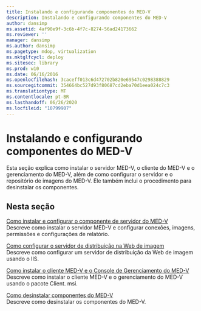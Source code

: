 ```yaml
---
title: Instalando e configurando componentes do MED-V
description: Instalando e configurando componentes do MED-V
author: dansimp
ms.assetid: 4af90e9f-3c6b-4f7c-8274-56ad24173662
ms.reviewer: ''
manager: dansimp
ms.author: dansimp
ms.pagetype: mdop, virtualization
ms.mktglfcycl: deploy
ms.sitesec: library
ms.prod: w10
ms.date: 06/16/2016
ms.openlocfilehash: 3caceff013c6d472702b820e69547c0298388829
ms.sourcegitcommit: 354664bc527d93f80687cd2eba70d1eea024c7c3
ms.translationtype: MT
ms.contentlocale: pt-BR
ms.lasthandoff: 06/26/2020
ms.locfileid: "10799907"
---
```

# Instalando e configurando componentes do MED-V


Esta seção explica como instalar o servidor MED-V, o cliente do MED-V e o gerenciamento do MED-V, além de como configurar o servidor e o repositório de imagens do MED-V. Ele também inclui o procedimento para desinstalar os componentes.

## Nesta seção


<a href="" id="how-to-install-and-configure-the-med-v-server-component"></a>[Como instalar e configurar o componente de servidor do MED-V](how-to-install-and-configure-the-med-v-server-component.md)  
Descreve como instalar o servidor MED-V e configurar conexões, imagens, permissões e configurações de relatório.

<a href="" id="how-to-configure-the-image-web-distribution-server"></a>[Como configurar o servidor de distribuição na Web de imagem](how-to-configure-the-image-web-distribution-server.md)  
Descreve como configurar um servidor de distribuição da Web de imagem usando o IIS.

<a href="" id="how-to-install-med-v-client-and-med-v-management-console"></a>[Como instalar o cliente MED-V e o Console de Gerenciamento do MED-V](how-to-install-med-v-client-and-med-v-management-console.md)  
Descreve como instalar o cliente MED-V e o gerenciamento do MED-V usando o pacote Client. msi.

<a href="" id="how-to-uninstall-med-v-components"></a>[Como desinstalar componentes do MED-V](how-to-uninstall-med-v-componentsmedvv2.md)  
Descreve como desinstalar os componentes do MED-V.

 

 





